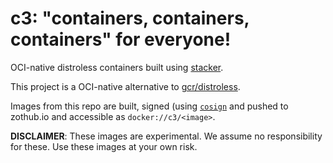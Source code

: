 # c3: "containers, containers, containers" for everyone!

OCI-native distroless containers built using
[stacker](https://github.com/project-stacker/stacker).

This project is a OCI-native alternative to
[gcr/distroless](https://github.com/GoogleContainerTools/distroless).

Images from this repo are built, signed (using
[`cosign`](https://github.com/sigstore/cosign) and pushed to zothub.io and
accessible as `docker://c3/<image>`.

**DISCLAIMER**: These images are experimental. We assume no responsibility for
these. Use these images at your own risk.
